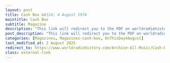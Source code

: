 ```yaml
---
layout: post
title: Cash Box &#124; 4 August 1974
maintitle: Cash Box
subtitle: Magazine
description: "This link will redirect you to the PDF on worldradiohistory.com Once your viewing the PDF search for &quot;zavaroni&quot;"
post_description: "This link will redirect you to the PDF on worldradiohistory.com Once your viewing the PDF search for &quot;zavaroni&quot;"
categories: [Magazines, Magazines-cash-box, OnThisDay4August]
last_modified_at: 2 August 2025
redirect_to: https://www.worldradiohistory.com/Archive-All-Music/Cash-Box/70s/1974/CB-1974-08-04.pdf
class: external-link
---
```


